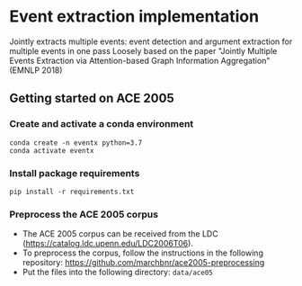 # Event extraction implementation

Jointly extracts multiple events: event detection and argument extraction for multiple events in one pass
Loosely based on the paper "Jointly Multiple Events Extraction via Attention-based Graph Information Aggregation" (EMNLP 2018)

## Getting started on ACE 2005

### Create and activate a conda environment
    conda create -n eventx python=3.7
    conda activate eventx

### Install package requirements
    pip install -r requirements.txt

### Preprocess the ACE 2005 corpus
 * The ACE 2005 corpus can be received from the LDC (https://catalog.ldc.upenn.edu/LDC2006T06).
 * To preprocess the corpus, follow the instructions in the following repository: https://github.com/marchbnr/ace2005-preprocessing
 * Put the files into the following directory: `data/ace05`

